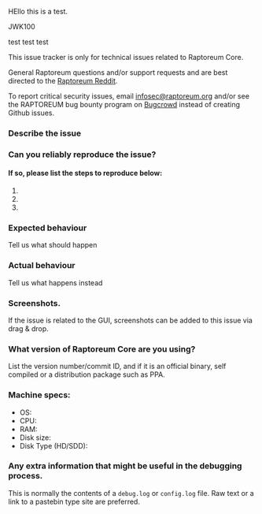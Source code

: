 HEllo this is a test.

JWK100 

test test test







<!--- Remove sections that do not apply -->

This issue tracker is only for technical issues related to Raptoreum Core.

General Raptoreum questions and/or support requests and are best directed to the [Raptoreum Reddit](https://www.reddit.com/r/raptoreum/).

To report critical security issues, email infosec@raptoreum.org and/or see the RAPTOREUM bug bounty program on [Bugcrowd](https://bugcrowd.com/raptoreumdigitalcash) instead of creating Github issues.

### Describe the issue

### Can you reliably reproduce the issue?
#### If so, please list the steps to reproduce below:
1.
2.
3.

### Expected behaviour
Tell us what should happen

### Actual behaviour
Tell us what happens instead

### Screenshots.
If the issue is related to the GUI, screenshots can be added to this issue via drag & drop.

### What version of Raptoreum Core are you using?
List the version number/commit ID, and if it is an official binary, self compiled or a distribution package such as PPA.

### Machine specs:
- OS:
- CPU:
- RAM:
- Disk size:
- Disk Type (HD/SDD):

### Any extra information that might be useful in the debugging process.
This is normally the contents of a `debug.log` or `config.log` file. Raw text or a link to a pastebin type site are preferred.

